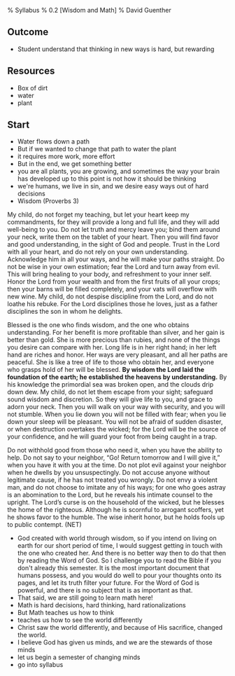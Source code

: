 % Syllabus
% 0.2 [Wisdom and Math]
% David Guenther

## Outcome

* Student understand that thinking in new ways is hard, but rewarding

## Resources

* Box of dirt
* water
* plant

## Start

* Water flows down a path
* But if we wanted to change that path to water the plant
* it requires more work, more effort
* But in the end, we get something better
* you are all plants, you are growing, and sometimes the way your brain has developed up to this point is not how it should be thinking
* we're humans, we live in sin, and we desire easy ways out of hard decisions
* Wisdom (Proverbs 3)

My child, do not forget my teaching,
but let your heart keep my commandments,
for they will provide a long and full life,
and they will add well-being to you.
Do not let truth and mercy leave you;
bind them around your neck,
write them on the tablet of your heart.
Then you will find favor and good understanding,
in the sight of God and people.
Trust in the Lord with all your heart,
and do not rely on your own understanding.
Acknowledge him in all your ways,
and he will make your paths straight.
Do not be wise in your own estimation;
fear the Lord and turn away from evil.
This will bring healing to your body,
and refreshment to your inner self.
Honor the Lord from your wealth
and from the first fruits of all your crops;
then your barns will be filled completely,
and your vats will overflow with new wine.
My child, do not despise discipline from the Lord,
and do not loathe his rebuke.
For the Lord disciplines those he loves,
just as a father disciplines the son in whom he delights.

Blessed is the one who finds wisdom,
and the one who obtains understanding.
For her benefit is more profitable than silver,
and her gain is better than gold.
She is more precious than rubies,
and none of the things you desire can compare with her.
Long life is in her right hand;
in her left hand are riches and honor.
Her ways are very pleasant,
and all her paths are peaceful.
She is like a tree of life to those who obtain her,
and everyone who grasps hold of her will be blessed.
**By wisdom the Lord laid the foundation of the earth; he established the heavens by understanding.**
By his knowledge the primordial sea was broken open,
and the clouds drip down dew.
My child, do not let them escape from your sight;
safeguard sound wisdom and discretion.
So they will give life to you,
and grace to adorn your neck.
Then you will walk on your way with security,
and you will not stumble.
When you lie down you will not be filled with fear;
when you lie down your sleep will be pleasant.
You will not be afraid of sudden disaster,
or when destruction overtakes the wicked;
for the Lord will be the source of your confidence,
and he will guard your foot from being caught in a trap.

Do not withhold good from those who need it,
when you have the ability to help.
Do not say to your neighbor, “Go! Return tomorrow
and I will give it,” when you have it with you at the time.
Do not plot evil against your neighbor
when he dwells by you unsuspectingly.
Do not accuse anyone without legitimate cause,
if he has not treated you wrongly.
Do not envy a violent man,
and do not choose to imitate any of his ways;
for one who goes astray is an abomination to the Lord,
but he reveals his intimate counsel to the upright.
The Lord’s curse is on the household of the wicked,
but he blesses the home of the righteous.
Although he is scornful to arrogant scoffers,
yet he shows favor to the humble.
The wise inherit honor,
but he holds fools up to public contempt. (NET)


* God created with world through wisdom, so if you intend on living on earth for our short period of time, I would suggest getting in touch with the one who created her. And there is no better way then to do that then by reading the Word of God. So I challenge you to read the Bible if you don't already this semester. It is the most important document that humans possess, and you would do well to pour your thoughts onto its pages, and let its truth filter your future. For the Word of God is powerful, and there is no subject that is as important as that.
* That said, we are still going to learn math here!
* Math is hard decisions, hard thinking, hard rationalizations
* But Math teaches us how to think
* teaches us how to see the world differently
* Christ saw the world differently, and because of His sacrifice, changed the world.
* I believe God has given us minds, and we are the stewards of those minds
* let us begin a semester of changing minds
* go into syllabus
